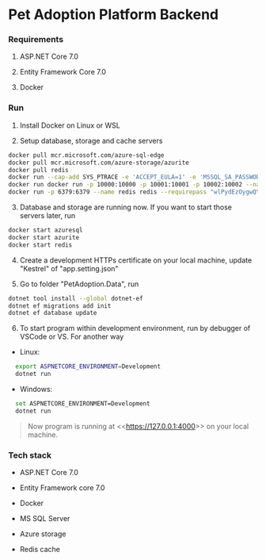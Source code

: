 # Pet Adoption Platform Backend

### Requirements

1. ASP.NET Core 7.0

2. Entity Framework Core 7.0

3. Docker

### Run

1. Install Docker on Linux or WSL

2. Setup database, storage and cache servers

```bash
docker pull mcr.microsoft.com/azure-sql-edge
docker pull mcr.microsoft.com/azure-storage/azurite
docker pull redis
docker run --cap-add SYS_PTRACE -e 'ACCEPT_EULA=1' -e 'MSSQL_SA_PASSWORD=TicketBooking.database.v1' -p 1433:1433 --name azuresql -d mcr.microsoft.com/azure-sql-edge
docker run docker run -p 10000:10000 -p 10001:10001 -p 10002:10002 --name azurite mcr.microsoft.com/azure-storage/azurite
docker run -p 6379:6379 --name redis redis --requirepass "wlPydEzOygwQYh9HVGys9CO9VGoC4Oo7TAzCaBMBRtM="
```

3. Database and storage are running now. If you want to start those servers later, run

```bash
docker start azuresql
docker start azurite
docker start redis
```

4. Create a development HTTPs certificate on your local machine, update "Kestrel" of "app.setting.json"

5. Go to folder "PetAdoption.Data", run

```bash
dotnet tool install --global dotnet-ef
dotnet ef migrations add init
dotnet ef database update
```

6. To start program within development environment, run by debugger of VSCode or VS. For another way

- Linux:

```bash
  export ASPNETCORE_ENVIRONMENT=Development
  dotnet run
```

- Windows:

```bash
  set ASPNETCORE_ENVIRONMENT=Development
  dotnet run
```

> Now program is running at <<<https://127.0.0.1:4000>>> on your local machine.

### Tech stack

- ASP.NET Core 7.0

- Entity Framework core 7.0

- Docker

- MS SQL Server 

- Azure storage

- Redis cache

